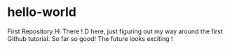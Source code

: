 # hello-world
First Repository
Hi There ! D here, just figuring out my way around the first Github tutorial. So far so good!
The future looks exciting !
